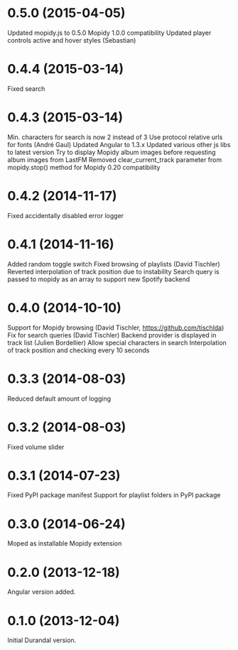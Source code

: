 # 0.5.0 (2015-04-05)

Updated mopidy.js to 0.5.0
Mopidy 1.0.0 compatibility
Updated player controls active and hover styles (Sebastian) 

# 0.4.4 (2015-03-14)

Fixed search

# 0.4.3 (2015-03-14)

Min. characters for search is now 2 instead of 3
Use protocol relative urls for fonts (André Gaul)
Updated Angular to 1.3.x
Updated various other js libs to latest version
Try to display Mopidy album images before requesting album images from LastFM
Removed clear_current_track parameter from mopidy.stop() method for Mopidy 0.20 compatibility

# 0.4.2 (2014-11-17)

Fixed accidentally disabled error logger

# 0.4.1 (2014-11-16)

Added random toggle switch
Fixed browsing of playlists (David Tischler)
Reverted interpolation of track position due to instability
Search query is passed to mopidy as an array to support new Spotify backend

# 0.4.0 (2014-10-10)

Support for Mopidy browsing (David Tischler, https://github.com/tischlda)
Fix for search queries (David Tischler)
Backend provider is displayed in track list (Julien Bordellier)
Allow special characters in search
Interpolation of track position and checking every 10 seconds

# 0.3.3 (2014-08-03)

Reduced default amount of logging

# 0.3.2 (2014-08-03)

Fixed volume slider

# 0.3.1 (2014-07-23)

Fixed PyPI package manifest
Support for playlist folders in PyPI package

# 0.3.0 (2014-06-24)

Moped as installable Mopidy extension

# 0.2.0 (2013-12-18)

Angular version added.


# 0.1.0 (2013-12-04)

Initial Durandal version.